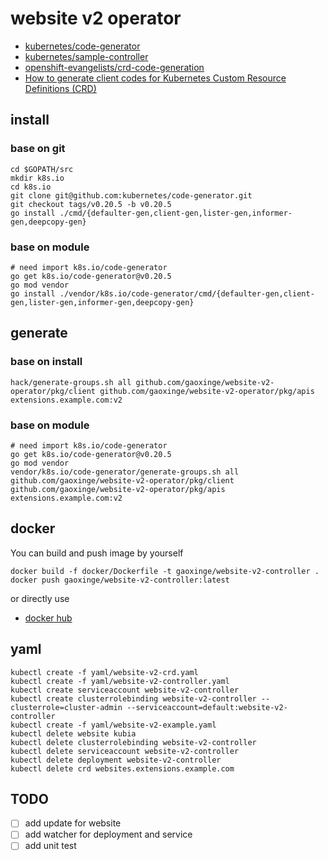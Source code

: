 # website v2 operator

- [kubernetes/code-generator](https://github.com/kubernetes/code-generator)
- [kubernetes/sample-controller](https://github.com/kubernetes/sample-controller)
- [openshift-evangelists/crd-code-generation](https://github.com/openshift-evangelists/crd-code-generation)
- [How to generate client codes for Kubernetes Custom Resource Definitions (CRD)](https://itnext.io/how-to-generate-client-codes-for-kubernetes-custom-resource-definitions-crd-b4b9907769ba)

## install

### base on git

```shell
cd $GOPATH/src
mkdir k8s.io
cd k8s.io
git clone git@github.com:kubernetes/code-generator.git
git checkout tags/v0.20.5 -b v0.20.5
go install ./cmd/{defaulter-gen,client-gen,lister-gen,informer-gen,deepcopy-gen}
```

### base on module

```shell
# need import k8s.io/code-generator
go get k8s.io/code-generator@v0.20.5
go mod vendor
go install ./vendor/k8s.io/code-generator/cmd/{defaulter-gen,client-gen,lister-gen,informer-gen,deepcopy-gen}
```

## generate

### base on install

```shell
hack/generate-groups.sh all github.com/gaoxinge/website-v2-operator/pkg/client github.com/gaoxinge/website-v2-operator/pkg/apis extensions.example.com:v2
```

### base on module

```shell
# need import k8s.io/code-generator
go get k8s.io/code-generator@v0.20.5
go mod vendor
vendor/k8s.io/code-generator/generate-groups.sh all github.com/gaoxinge/website-v2-operator/pkg/client github.com/gaoxinge/website-v2-operator/pkg/apis extensions.example.com:v2
```

## docker

You can build and push image by yourself

```shell
docker build -f docker/Dockerfile -t gaoxinge/website-v2-controller .
docker push gaoxinge/website-v2-controller:latest
```

or directly use

- [docker hub](https://hub.docker.com/r/gaoxinge/website-v2-controller)

## yaml

```shell
kubectl create -f yaml/website-v2-crd.yaml
kubectl create -f yaml/website-v2-controller.yaml
kubectl create serviceaccount website-v2-controller
kubectl create clusterrolebinding website-v2-controller --clusterrole=cluster-admin --serviceaccount=default:website-v2-controller
kubectl create -f yaml/website-v2-example.yaml
kubectl delete website kubia
kubectl delete clusterrolebinding website-v2-controller
kubectl delete serviceaccount website-v2-controller
kubectl delete deployment website-v2-controller
kubectl delete crd websites.extensions.example.com
```

## TODO

- [ ] add update for website
- [ ] add watcher for deployment and service
- [ ] add unit test